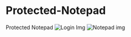# Protected-Notepad
Protected Notepad
![Login Img](https://github.com/user-attachments/assets/9c0b3635-9867-4028-886e-010f28b28058)
![Notepad img](https://github.com/user-attachments/assets/b895785f-d0b2-4f75-bc9b-64f0c2225ab6)
